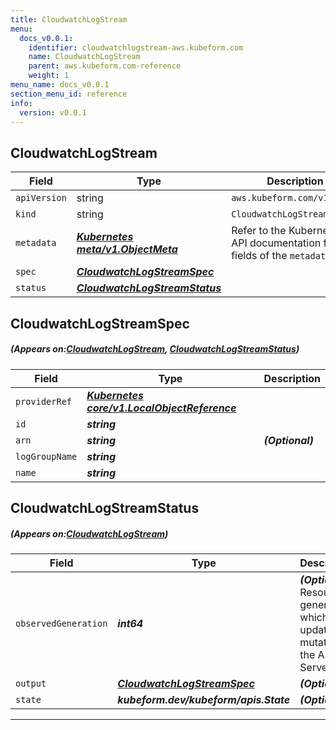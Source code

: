 ```yaml
---
title: CloudwatchLogStream
menu:
  docs_v0.0.1:
    identifier: cloudwatchlogstream-aws.kubeform.com
    name: CloudwatchLogStream
    parent: aws.kubeform.com-reference
    weight: 1
menu_name: docs_v0.0.1
section_menu_id: reference
info:
  version: v0.0.1
---
```


## CloudwatchLogStream
| Field | Type | Description |
| ------ | ----- | ----------- |
| `apiVersion` | string | `aws.kubeform.com/v1alpha1` |
|    `kind` | string | `CloudwatchLogStream` |
| `metadata` | ***[Kubernetes meta/v1.ObjectMeta](https://kubernetes.io/docs/reference/generated/kubernetes-api/v1.13/#objectmeta-v1-meta)***|Refer to the Kubernetes API documentation for the fields of the `metadata` field.|
| `spec` | ***[CloudwatchLogStreamSpec](#CloudwatchLogStreamSpec)***||
| `status` | ***[CloudwatchLogStreamStatus](#CloudwatchLogStreamStatus)***||
## CloudwatchLogStreamSpec
##### (Appears on:[CloudwatchLogStream](#CloudwatchLogStream), [CloudwatchLogStreamStatus](#CloudwatchLogStreamStatus))
| Field | Type | Description |
| ------ | ----- | ----------- |
| `providerRef` | ***[Kubernetes core/v1.LocalObjectReference](https://kubernetes.io/docs/reference/generated/kubernetes-api/v1.13/#localobjectreference-v1-core)***||
| `id` | ***string***||
| `arn` | ***string***| ***(Optional)*** |
| `logGroupName` | ***string***||
| `name` | ***string***||
## CloudwatchLogStreamStatus
##### (Appears on:[CloudwatchLogStream](#CloudwatchLogStream))
| Field | Type | Description |
| ------ | ----- | ----------- |
| `observedGeneration` | ***int64***| ***(Optional)*** Resource generation, which is updated on mutation by the API Server.|
| `output` | ***[CloudwatchLogStreamSpec](#CloudwatchLogStreamSpec)***| ***(Optional)*** |
| `state` | ***kubeform.dev/kubeform/apis.State***| ***(Optional)*** |
---
